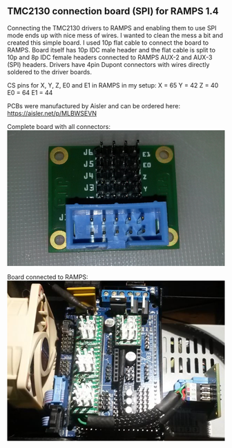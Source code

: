 ## TMC2130 connection board (SPI) for RAMPS 1.4
Connecting the TMC2130 drivers to RAMPS and enabling them to use SPI mode ends up with nice mess of wires. I wanted to clean the mess a bit and created this simple board. I used 10p flat cable to connect the board to RAMPS. Board itself has 10p IDC male header and the flat cable is split to 10p and 8p IDC female headers connected to RAMPS AUX-2 and AUX-3 (SPI) headers. Drivers have 4pin Dupont connectors with wires directly soldered to the driver boards.

CS pins for X, Y, Z, E0 and E1 in RAMPS in my setup: 
X = 65
Y = 42
Z = 40
E0 = 64
E1 = 44

PCBs were manufactured by Aisler and can be ordered here: https://aisler.net/p/MLBWSEVN

Complete board with all connectors:
<img src=https://raw.githubusercontent.com/JPTa/RAMPS-TMC2130-board/master/images/Board.png>

Board connected to RAMPS:
<img src=https://raw.githubusercontent.com/JPTa/RAMPS-TMC2130-board/master/images/Connections.png>
